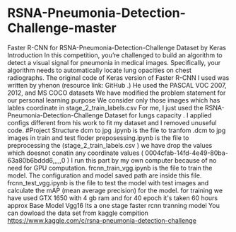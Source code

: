 # RSNA-Pneumonia-Detection-Challenge-master
Faster R-CNN for RSNA-Pneumonia-Detection-Challenge Dataset by Keras Introduction   In this competition, you’re challenged to build an algorithm to detect a visual signal for pneumonia in medical images. Specifically, your algorithm needs to automatically locate lung opacities on chest radiographs.   The original code of Keras version of Faster R-CNN I used was written by yhenon (resource link: GitHub .) He used the PASCAL VOC 2007, 2012, and MS COCO datasets   We have modified the problem statement for our personal learning purpose  We consider only those images which has lables coordinate in stage_2_train_labels.csv   For me, I just used the  RSNA-Pneumonia-Detection-Challenge Dataset for lungs capacity . I applied configs different from his work to fit my dataset and I removed unuseful code.  #Project Structure   dcm to jpg .ipynb  is the file to tranfom .dcm to jpg images in train and test floder   preposessing.ipynb is the file to preprocessing the  (stage_2_train_labels.csv ) we have drop the values which doesnot conatin any coordinate values ( 0004cfab-14fd-4e49-80ba-63a80b6bddd6,,,,,0 ) I run this part by my own computer because of no need for GPU computation.   frcnn_train_vgg.ipynb is the file to train the model. The configuration and model saved path are inside this file. frcnn_test_vgg.ipynb is the file to test the model with test images and calculate the mAP (mean average precision) for the model.    for training we have used GTX 1650 with 4 gb ram and for 40 epoch it's taken 60 hours approx    Base Model Vgg16   Its a one stage  faster rcnn tranning  model    You can dowload the data set from kaggle compition  https://www.kaggle.com/c/rsna-pneumonia-detection-challenge
